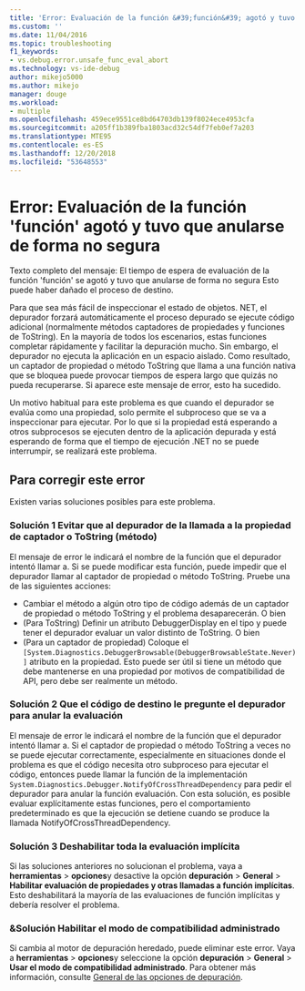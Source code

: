 ```yaml
---
title: 'Error: Evaluación de la función &#39;función&#39; agotó y tuvo que anularse de forma insegura | Microsoft Docs'
ms.custom: ''
ms.date: 11/04/2016
ms.topic: troubleshooting
f1_keywords:
- vs.debug.error.unsafe_func_eval_abort
ms.technology: vs-ide-debug
author: mikejo5000
ms.author: mikejo
manager: douge
ms.workload:
- multiple
ms.openlocfilehash: 459ece9551ce8bd64703db139f8024ece4953cfa
ms.sourcegitcommit: a205ff1b389fba1803acd32c54df7feb0ef7a203
ms.translationtype: MTE95
ms.contentlocale: es-ES
ms.lasthandoff: 12/20/2018
ms.locfileid: "53648553"
---
```

# <a name="error-evaluating-the-function-39function39-timed-out-and-needed-to-be-aborted-in-an-unsafe-way"></a>Error: Evaluación de la función &#39;función&#39; agotó y tuvo que anularse de forma no segura

Texto completo del mensaje: El tiempo de espera de evaluación de la función 'función' se agotó y tuvo que anularse de forma no segura Esto puede haber dañado el proceso de destino. 

Para que sea más fácil de inspeccionar el estado de objetos. NET, el depurador forzará automáticamente el proceso depurado se ejecute código adicional (normalmente métodos captadores de propiedades y funciones de ToString). En la mayoría de todos los escenarios, estas funciones completar rápidamente y facilitar la depuración mucho. Sin embargo, el depurador no ejecuta la aplicación en un espacio aislado. Como resultado, un captador de propiedad o método ToString que llama a una función nativa que se bloquea puede provocar tiempos de espera largo que quizás no pueda recuperarse. Si aparece este mensaje de error, esto ha sucedido.
 
Un motivo habitual para este problema es que cuando el depurador se evalúa como una propiedad, solo permite el subproceso que se va a inspeccionar para ejecutar. Por lo que si la propiedad está esperando a otros subprocesos se ejecuten dentro de la aplicación depurada y está esperando de forma que el tiempo de ejecución .NET no se puede interrumpir, se realizará este problema.
 
## <a name="to-correct-this-error"></a>Para corregir este error
 
Existen varias soluciones posibles para este problema.
 
### <a name="solution-1-prevent-the-debugger-from-calling-the-getter-property-or-tostring-method"></a>Solución 1 Evitar que al depurador de la llamada a la propiedad de captador o ToString (método)
 
El mensaje de error le indicará el nombre de la función que el depurador intentó llamar a. Si se puede modificar esta función, puede impedir que el depurador llamar al captador de propiedad o método ToString. Pruebe una de las siguientes acciones:
 
* Cambiar el método a algún otro tipo de código además de un captador de propiedad o método ToString y el problema desaparecerán.
    O bien
* (Para ToString) Definir un atributo DebuggerDisplay en el tipo y puede tener el depurador evaluar un valor distinto de ToString.
    O bien
* (Para un captador de propiedad) Coloque el `[System.Diagnostics.DebuggerBrowsable(DebuggerBrowsableState.Never)]` atributo en la propiedad. Esto puede ser útil si tiene un método que debe mantenerse en una propiedad por motivos de compatibilidad de API, pero debe ser realmente un método.
 
### <a name="solution-2-have-the-target-code-ask-the-debugger-to-abort-the-evaluation"></a>Solución 2 Que el código de destino le pregunte el depurador para anular la evaluación
 
El mensaje de error le indicará el nombre de la función que el depurador intentó llamar a. Si el captador de propiedad o método ToString a veces no se puede ejecutar correctamente, especialmente en situaciones donde el problema es que el código necesita otro subproceso para ejecutar el código, entonces puede llamar la función de la implementación `System.Diagnostics.Debugger.NotifyOfCrossThreadDependency` para pedir el depurador para anular la función evaluación. Con esta solución, es posible evaluar explícitamente estas funciones, pero el comportamiento predeterminado es que la ejecución se detiene cuando se produce la llamada NotifyOfCrossThreadDependency.
 
### <a name="solution-3-disable-all-implicit-evaluation"></a>Solución 3 Deshabilitar toda la evaluación implícita
 
Si las soluciones anteriores no solucionan el problema, vaya a **herramientas** > **opciones**y desactive la opción **depuración**  >   **General** > **Habilitar evaluación de propiedades y otras llamadas a función implícitas**. Esto deshabilitará la mayoría de las evaluaciones de función implícitas y debería resolver el problema.

### <a name="solution-4-enable-managed-compatibility-mode"></a>&Solución Habilitar el modo de compatibilidad administrado

Si cambia al motor de depuración heredado, puede eliminar este error. Vaya a **herramientas** > **opciones**y seleccione la opción **depuración** > **General**  >  **Usar el modo de compatibilidad administrado**. Para obtener más información, consulte [General de las opciones de depuración](../debugger/general-debugging-options-dialog-box.md).



  
